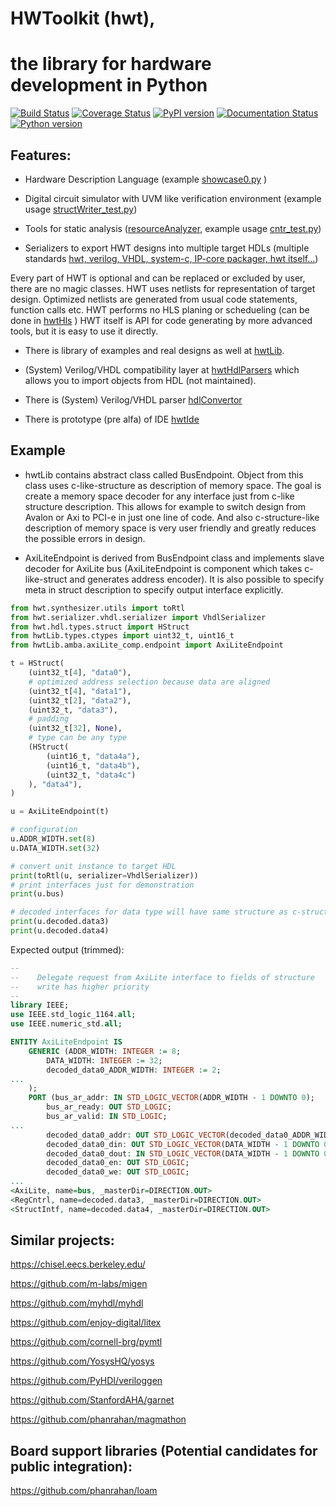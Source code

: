 # HWToolkit (hwt),
# the library for hardware development in Python
[![Build Status](https://travis-ci.org/Nic30/hwt.svg?branch=master)](https://travis-ci.org/Nic30/hwt)
[![Coverage Status](https://coveralls.io/repos/github/Nic30/hwt/badge.svg?branch=master)](https://coveralls.io/github/Nic30/hwt?branch=master)
[![PyPI version](https://badge.fury.io/py/hwt.svg)](http://badge.fury.io/py/hwt) 
[![Documentation Status](https://readthedocs.org/projects/hwtoolkit/badge/?version=latest)](http://hwtoolkit.readthedocs.io/en/latest/?badge=latest) 
[![Python version](https://img.shields.io/pypi/pyversions/hwt.svg)](https://img.shields.io/pypi/pyversions/hwt.svg)

## Features:
* Hardware Description Language (example [showcase0.py](https://github.com/Nic30/hwtLib/blob/master/hwtLib/samples/showcase0.py) )

* Digital circuit simulator with UVM like verification environment (example usage [structWriter_test.py](https://github.com/Nic30/hwtLib/blob/master/hwtLib/structManipulators/structWriter_test.py))

* Tools for static analysis ([resourceAnalyzer](https://github.com/Nic30/hwt/blob/master/hwt/serializer/resourceAnalyzer/analyzer.py), example usage [cntr_test.py](https://github.com/Nic30/hwtLib/blob/master/hwtLib/samples/arithmetic/cntr_test.py))

* Serializers to export HWT designs into multiple target HDLs (multiple standards [hwt, verilog, VHDL, system-c, IP-core packager, hwt itself...](https://github.com/Nic30/hwt/tree/master/hwt/serializer))

Every part of HWT is optional and can be replaced or excluded by user, there are no magic classes. HWT uses netlists for representation of target design. Optimized netlists are generated from usual code statements, function calls etc. HWT performs no HLS planing or schedueling (can be done in [hwtHls](https://github.com/Nic30/hwtHls) )
HWT itself is API for code generating by more advanced tools, but it is easy to use it directly.

* There is library of examples and real designs as well at [hwtLib](https://github.com/Nic30/hwtLib).

* (System) Verilog/VHDL compatibility layer at [hwtHdlParsers](https://github.com/Nic30/hwtHdlParsers) which allows you to import objects from HDL (not maintained).

* There is (System) Verilog/VHDL parser [hdlConvertor](https://github.com/Nic30/hdlConvertor)

* There is prototype (pre alfa) of IDE [hwtIde](https://github.com/Nic30/hwtIde)


## Example

* hwtLib contains abstract class called BusEndpoint. Object from this class uses c-like-structure as description of memory space. The goal is create a memory space decoder for any interface just from c-like structure description. This allows for example to switch design from Avalon or Axi to PCI-e in just one line of code. And also c-structure-like description of memory space is very user friendly and greatly reduces the possible errors in design. 
 
* AxiLiteEndpoint is derived from BusEndpoint class and implements slave decoder for AxiLite bus
(AxiLiteEndpoint is component which takes c-like-struct and generates address encoder). It is also possible to specify meta in struct description to specify output interface explicitly.

```python
from hwt.synthesizer.utils import toRtl
from hwt.serializer.vhdl.serializer import VhdlSerializer
from hwt.hdl.types.struct import HStruct
from hwtLib.types.ctypes import uint32_t, uint16_t
from hwtLib.amba.axiLite_comp.endpoint import AxiLiteEndpoint

t = HStruct(
    (uint32_t[4], "data0"),
    # optimized address selection because data are aligned
    (uint32_t[4], "data1"),
    (uint32_t[2], "data2"),
    (uint32_t, "data3"),
    # padding
    (uint32_t[32], None),
    # type can be any type
    (HStruct(
        (uint16_t, "data4a"),
        (uint16_t, "data4b"),
        (uint32_t, "data4c")
    ), "data4"),
)

u = AxiLiteEndpoint(t)

# configuration
u.ADDR_WIDTH.set(8)
u.DATA_WIDTH.set(32)

# convert unit instance to target HDL
print(toRtl(u, serializer=VhdlSerializer))
# print interfaces just for demonstration
print(u.bus)

# decoded interfaces for data type will have same structure as c-struct description (but it is interface)
print(u.decoded.data3)
print(u.decoded.data4)
```

Expected output (trimmed):
```vhdl
--
--    Delegate request from AxiLite interface to fields of structure
--    write has higher priority
--    
library IEEE;
use IEEE.std_logic_1164.all;
use IEEE.numeric_std.all;

ENTITY AxiLiteEndpoint IS
    GENERIC (ADDR_WIDTH: INTEGER := 8;
        DATA_WIDTH: INTEGER := 32;
        decoded_data0_ADDR_WIDTH: INTEGER := 2;
...
    );
    PORT (bus_ar_addr: IN STD_LOGIC_VECTOR(ADDR_WIDTH - 1 DOWNTO 0);
        bus_ar_ready: OUT STD_LOGIC;
        bus_ar_valid: IN STD_LOGIC;
...
        decoded_data0_addr: OUT STD_LOGIC_VECTOR(decoded_data0_ADDR_WIDTH - 1 DOWNTO 0);
        decoded_data0_din: OUT STD_LOGIC_VECTOR(DATA_WIDTH - 1 DOWNTO 0);
        decoded_data0_dout: IN STD_LOGIC_VECTOR(DATA_WIDTH - 1 DOWNTO 0);
        decoded_data0_en: OUT STD_LOGIC;
        decoded_data0_we: OUT STD_LOGIC;
...
<AxiLite, name=bus, _masterDir=DIRECTION.OUT>
<RegCntrl, name=decoded.data3, _masterDir=DIRECTION.OUT>
<StructIntf, name=decoded.data4, _masterDir=DIRECTION.OUT>
```



## Similar projects:

https://chisel.eecs.berkeley.edu/

https://github.com/m-labs/migen

https://github.com/myhdl/myhdl

https://github.com/enjoy-digital/litex

https://github.com/cornell-brg/pymtl

https://github.com/YosysHQ/yosys

https://github.com/PyHDI/veriloggen

https://github.com/StanfordAHA/garnet

https://github.com/phanrahan/magmathon


## Board support libraries (Potential candidates for public integration):

https://github.com/phanrahan/loam

